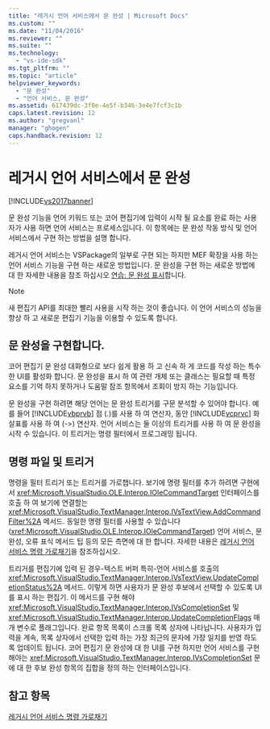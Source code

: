 ```yaml
---
title: "레거시 언어 서비스에서 문 완성 | Microsoft Docs"
ms.custom: ""
ms.date: "11/04/2016"
ms.reviewer: ""
ms.suite: ""
ms.technology: 
  - "vs-ide-sdk"
ms.tgt_pltfrm: ""
ms.topic: "article"
helpviewer_keywords: 
  - "문 완성"
  - "언어 서비스, 문 완성"
ms.assetid: 617439dc-3f0e-4e5f-b346-3e4e7fcf3c1b
caps.latest.revision: 12
ms.author: "gregvanl"
manager: "ghogen"
caps.handback.revision: 12
---
```

# 레거시 언어 서비스에서 문 완성
[!INCLUDE[vs2017banner](../../code-quality/includes/vs2017banner.md)]

문 완성 기능을 언어 키워드 또는 코어 편집기에 입력이 시작 될 요소를 완료 하는 사용자가 사용 하면 언어 서비스는 프로세스입니다. 이 항목에는 문 완성 작동 방식 및 언어 서비스에서 구현 하는 방법을 설명 합니다.  
  
 레거시 언어 서비스는 VSPackage의 일부로 구현 되는 하지만 MEF 확장을 사용 하는 언어 서비스 기능을 구현 하는 새로운 방법입니다. 문 완성을 구현 하는 새로운 방법에 대 한 자세한 내용을 참조 하십시오 [연습: 문 완성 표시](../../extensibility/walkthrough-displaying-statement-completion.md)합니다.  
  
> [!NOTE]
>  새 편집기 API를 최대한 빨리 사용을 시작 하는 것이 좋습니다. 이 언어 서비스의 성능을 향상 하 고 새로운 편집기 기능을 이용할 수 있도록 합니다.  
  
## 문 완성을 구현합니다.  
 코어 편집기 문 완성 대화형으로 보다 쉽게 활용 하 고 신속 하 게 코드를 작성 하는 특수 한 UI를 활성화 합니다. 문 완성을 표시 하 여 관련 개체 또는 클래스는 필요할 때 특정 요소를 기억 하지 못하거나 도움말 참조 항목에서 조회이 방지 하는 기능입니다.  
  
 문 완성을 구현 하려면 해당 언어는 문 완성 트리거를 구문 분석할 수 있어야 합니다. 예를 들어 [!INCLUDE[vbprvb](../../code-quality/includes/vbprvb_md.md)] 점 \(.\)를 사용 하 여 연산자, 동안 [!INCLUDE[vcprvc](../../debugger/includes/vcprvc_md.md)] 화살표를 사용 하 여 \(\-\>\) 연산자. 언어 서비스는 둘 이상의 트리거를 사용 하 여 문 완성을 시작 수 있습니다. 이 트리거는 명령 필터에서 프로그래밍 됩니다.  
  
## 명령 파일 및 트리거  
 명령을 필터 트리거 또는 트리거를 가로챕니다. 보기에 명령 필터를 추가 하려면 구현에서 <xref:Microsoft.VisualStudio.OLE.Interop.IOleCommandTarget> 인터페이스를 호출 하 여 보기에 연결할는 <xref:Microsoft.VisualStudio.TextManager.Interop.IVsTextView.AddCommandFilter%2A> 메서드. 동일한 명령 필터를 사용할 수 있습니다 \(<xref:Microsoft.VisualStudio.OLE.Interop.IOleCommandTarget>\) 언어 서비스, 문 완성, 오류 표식 메서드 팁 등의 모든 측면에 대 한 합니다. 자세한 내용은 [레거시 언어 서비스 명령 가로채기](../../extensibility/internals/intercepting-legacy-language-service-commands.md)을 참조하십시오.  
  
 트리거를 편집기에 입력 된 경우\-텍스트 버퍼 특히\-언어 서비스를 호출의 <xref:Microsoft.VisualStudio.TextManager.Interop.IVsTextView.UpdateCompletionStatus%2A> 메서드. 이렇게 하면 사용자가 문 완성 후보에서 선택할 수 있도록 UI를 표시 하는 편집기. 이 메서드를 구현 해야 <xref:Microsoft.VisualStudio.TextManager.Interop.IVsCompletionSet> 및 <xref:Microsoft.VisualStudio.TextManager.Interop.UpdateCompletionFlags> 매개 변수로 플래그입니다. 완료 항목 목록이 스크롤 목록 상자에 나타납니다. 사용자가 입력을 계속, 목록 상자에서 선택한 입력 하는 가장 최근의 문자에 가장 일치를 반영 하도록 업데이트 됩니다. 코어 편집기 문 완성에 대 한 UI를 구현 하지만 언어 서비스를 구현 해야는 <xref:Microsoft.VisualStudio.TextManager.Interop.IVsCompletionSet> 문에 대 한 후보 완성 항목의 집합을 정의 하는 인터페이스입니다.  
  
## 참고 항목  
 [레거시 언어 서비스 명령 가로채기](../../extensibility/internals/intercepting-legacy-language-service-commands.md)